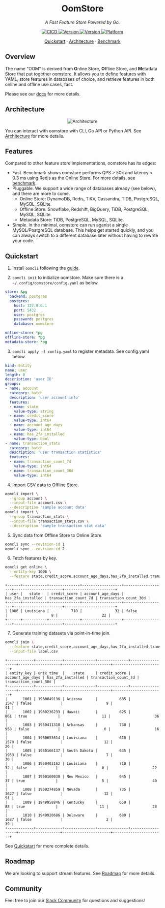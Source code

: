 <h1 align="center">OomStore</h1>
<p align="center">
    <em>A Fast Feature Store Powered by Go.</em>
</p>

<p align="center">
    <a href="https://github.com/oom-ai/oomstore/actions/workflows/ci.yml">
        <img src="https://github.com/oom-ai/oomstore/actions/workflows/ci.yml/badge.svg" alt="CICD"/>
    </a>
    <a href="https://goreportcard.com/report/oom-ai/oomstore">
        <img src="https://goreportcard.com/badge/oom-ai/oomstore" alt="Version">
    </a>
    <a href="http://godoc.org/github.com/oom-ai/oomstore">
        <img src="https://godoc.org/github.com/oom-ai/oomstore?status.png" alt="Version">
    </a>
    <a href="https://codecov.io/gh/oom-ai/oomstore">
        <img src="https://codecov.io/gh/oom-ai/oomstore/branch/main/graph/badge.svg?token=C59L7LTRM4" alt="Platform"/>
    </a>
</p>

<p align="center">
  <a href="https://oom.ai/docs/quickstart">Quickstart</a>
  <span> · </span>
  <a href="https://oom.ai/docs/architecture">Architecture</a>
  <span> · </span>
  <a href="https://oom.ai/docs/benchmark">Benchmark</a>
</p>

## Overview

The name "OOM" is derived from **O**nline Store, **O**ffline Store, and **M**etadata Store that put together oomstore.
It allows you to define features with YAML,
store features in databases of choice,
and retrieve features in both online and offline use cases, fast.


Please see our [docs](https://oom.ai/docs) for more details.

## Architecture

<p align="center">
  <img src="https://oom.ai/images/architecture/architecture.svg" alt="Architecture">
</p>

You can interact with oomstore with CLI, Go API or Python API. See [Architecture](https://oom.ai/docs/architecture) for more details.

## Features

Compared to other feature store implementations, oomstore has its edges:

- Fast. Benchmark shows oomstore performs QPS > 50k and latency < 0.3 ms using Redis as the Online Store. For more details, see [benchmark](https://oom.ai/docs/benchmark).
- Pluggable. We support a wide range of databases already (see below), and there are more to come.
  - Online Store: DynamoDB, Redis, TiKV, Cassandra, TiDB, PostgreSQL, MySQL, SQLite.
  - Offline Store: Snowflake, Redshift, BigQuery, TiDB, PostgreSQL, MySQL, SQLite.
  - Metadata Store: TiDB, PostgreSQL, MySQL, SQLite.
- Simple. In the minimal, oomstore can run aganist a single MySQL/PostgreSQL database. This helps get started quickly, and you can always switch to a different database later without having to rewrite your code.

## Quickstart

1. Install `oomcli` following the [guide](https://oom.ai/docs/installation#cli).

2. `oomcli init` to initialize oomstore. Make sure there is a `~/.config/oomstore/config.yaml` as below.

```yaml
store: &pg
  backend: postgres
  postgres:
    host: 127.0.0.1
    port: 5432
    user: postgres
    password: postgres
    database: oomstore

online-store: *pg
offline-store: *pg
metadata-store: *pg
```

3. `oomcli apply -f config.yaml` to register metadata. See config.yaml below.

```yaml
kind: Entity
name: user
length: 8
description: 'user ID'
groups:
- name: account
  category: batch
  description: 'user account info'
  features:
  - name: state
    value-type: string
  - name: credit_score
    value-type: int64
  - name: account_age_days
    value-type: int64
  - name: has_2fa_installed
    value-type: bool
- name: transaction_stats
  category: batch
  description: 'user transaction statistics'
  features:
  - name: transaction_count_7d
    value-type: int64
  - name: transaction_count_30d
    value-type: int64
```

4. Import CSV data to Offline Store.

```bash
oomcli import \
  --group account \
  --input-file account.csv \
  --description 'sample account data'
oomcli import \
  --group transaction_stats \
  --input-file transaction_stats.csv \
  --description 'sample transaction stat data'
```

5. Sync data from Offline Store to Online Store.

```bash
oomcli sync --revision-id 1
oomcli sync --revision-id 2
```

6. Fetch features by key.

```bash
oomcli get online \
  --entity-key 1006 \
  --feature state,credit_score,account_age_days,has_2fa_installed,transaction_count_7d,transaction_count_30d
```

```text
+------+-----------+--------------+------------------+-------------------+----------------------+-----------------------+
| user |   state   | credit_score | account_age_days | has_2fa_installed | transaction_count_7d | transaction_count_30d |
+------+-----------+--------------+------------------+-------------------+----------------------+-----------------------+
| 1006 | Louisiana |          710 |               32 | false             |                    8 |                    22 |
+------+-----------+--------------+------------------+-------------------+----------------------+-----------------------+
```

7. Generate training datasets via point-in-time join.

```sh
oomcli join \
  --feature state,credit_score,account_age_days,has_2fa_installed,transaction_count_7d,transaction_count_30d \
  --input-file label.csv
```

```text
+------------+------------+--------------+--------------+------------------+-------------------+----------------------+-----------------------+
| entity_key | unix_time  |    state     | credit_score | account_age_days | has_2fa_installed | transaction_count_7d | transaction_count_30d |
+------------+------------+--------------+--------------+------------------+-------------------+----------------------+-----------------------+
|       1001 | 1950049136 | Arizona      |          685 |             1547 | false             |                    9 |                    41 |
|       1002 | 1950236233 | Hawaii       |          625 |              861 | true              |                   11 |                    36 |
|       1003 | 1950411318 | Arkansas     |          730 |              958 | false             |                    0 |                    16 |
|       1004 | 1950653614 | Louisiana    |          610 |             1570 | false             |                   12 |                    26 |
|       1005 | 1950166137 | South Dakota |          635 |             1953 | false             |                    7 |                    30 |
|       1006 | 1950403162 | Louisiana    |          710 |               32 | false             |                    8 |                    22 |
|       1007 | 1950160030 | New Mexico   |          645 |               37 | true              |                    5 |                    40 |
|       1008 | 1950274859 | Nevada       |          735 |             1627 | false             |                   12 |                    51 |
|       1009 | 1949958846 | Kentucky     |          650 |               88 | true              |                   11 |                    23 |
|       1010 | 1949920686 | Delaware     |          680 |             1687 | false             |                    2 |                    39 |
+------------+------------+--------------+--------------+------------------+-------------------+----------------------+-----------------------+
```

See [Quickstart](https://oom.ai/docs/quickstart) for more complete details.

## Roadmap

We are looking to support stream features. See [Roadmap](https://oom.ai/docs/roadmap) for more details.

## Community

Feel free to join our [Slack Community](https://oom.ai/slack) for questions and suggestions!
